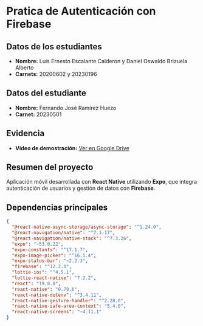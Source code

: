 # Pratica de Autenticación con Firebase 

## Datos de los estudiantes
- **Nombre:** Luis Ernesto Escalante Calderon y Daniel Oswaldo Brizuela Alberto
- **Carnets:** 20200602 y 20230196

## Datos del estudiante
- **Nombre:** Fernando José Ramírez Huezo  
- **Carnet:** 20230501  

## Evidencia
- **Video de demostración:** [Ver en Google Drive](https://drive.google.com/file/d/1rlLN8oXbsSpN3Z0R2Bewwzk5b7EFiuer/view?usp=drive_link)  

## Resumen del proyecto
Aplicación móvil desarrollada con **React Native** utilizando **Expo**, que integra autenticación de usuarios y gestión de datos con **Firebase**.  

## Dependencias principales
```json
{
  "@react-native-async-storage/async-storage": "^1.24.0",
  "@react-navigation/native": "^7.1.17",
  "@react-navigation/native-stack": "^7.3.26",
  "expo": "~53.0.22",
  "expo-constants": "^17.1.7",
  "expo-image-picker": "^16.1.4",
  "expo-status-bar": "~2.2.3",
  "firebase": "^12.2.1",
  "lottie-ios": "^4.5.1",
  "lottie-react-native": "7.2.2",
  "react": "19.0.0",
  "react-native": "0.79.6",
  "react-native-dotenv": "^3.4.11",
  "react-native-gesture-handler": "^2.28.0",
  "react-native-safe-area-context": "5.4.0",
  "react-native-screens": "~4.11.1"
}
